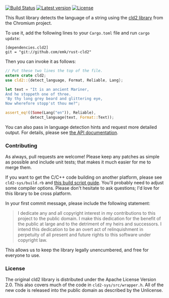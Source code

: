 [![Build Status](https://travis-ci.org/emk/rust-cld2.svg?branch=master)](https://travis-ci.org/emk/rust-cld2) [![Latest version](https://img.shields.io/crates/v/cesu8.svg)](https://crates.io/crates/cesu8) [![License](https://img.shields.io/crates/l/cesu8.svg)](https://crates.io/crates/cesu8)

This Rust library detects the language of a string using the
[cld2 library][cld2] from the Chromium project.

To use it, add the following lines to your `Cargo.toml` file and run `cargo
update`:

```
[dependencies.cld2]
git = "git://github.com/emk/rust-cld2"
```

Then you can invoke it as follows:

``` rust
// Put these two lines the top of the file.
extern crate cld2;
use cld2::{detect_language, Format, Reliable, Lang};

let text = "It is an ancient Mariner,
And he stoppeth one of three.
'By thy long grey beard and glittering eye,
Now wherefore stopp'st thou me?";

assert_eq!((Some(Lang("en")), Reliable),
           detect_language(text, Format::Text));
```

You can also pass in language detection hints and request more detailed
output.  For details, please see [the API documentation][apidoc].

### Contributing

As always, pull requests are welcome!  Please keep any patches as simple as
possible and include unit tests; that makes it much easier for me to merge
them.

If you want to get the C/C++ code building on another platform, please see
`cld2-sys/build.rb` and [this build script guide][build-script].  You'll
probably need to adjust some compiler options.  Please don't hesitate to
ask questions; I'd love for this library to be cross platform.

[build-script]: http://doc.crates.io/build-script.html

In your first commit message, please include the following statement:

> I dedicate any and all copyright interest in my contributions to this
project to the public domain. I make this dedication for the benefit of the
public at large and to the detriment of my heirs and successors. I intend
this dedication to be an overt act of relinquishment in perpetuity of all
present and future rights to this software under copyright law.

This allows us to keep the library legally unencumbered, and free for
everyone to use.

### License

The original cld2 library is distributed under the Apache License Version
2.0.  This also covers much of the code in `cld2-sys/src/wrapper.h`.  All
of the new code is released into the public domain as described by the
Unlicense.

[cld2]: https://code.google.com/p/cld2/
[apidoc]: http://www.rust-ci.org/emk/rust-cld2/doc/cld2/
